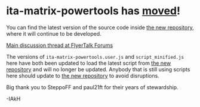# ita-matrix-powertools has [moved](https://github.com/adamhwang/ita-matrix-powertools)!

You can find the latest version of the source code inside [the new repository](https://github.com/adamhwang/ita-matrix-powertools), where it will continue to be developed.

[Main discussion thread at FlyerTalk Forums](http://www.flyertalk.com/forum/travel-tools/1623427-ita-purchase-fares-orbitz-delta-userscript.html)

The versions of `ita-matrix-powertools.user.js` and `script_minified.js` here have both been updated to load the latest script from [the new repository](https://github.com/adamhwang/ita-matrix-powertools) and will no longer be updated. Anybody that is still using scripts here should update to [the new repository](https://github.com/adamhwang/ita-matrix-powertools) to avoid disruptions.

Big thank you to SteppoFF and paul21ft for their years of stewardship.

-IAkH